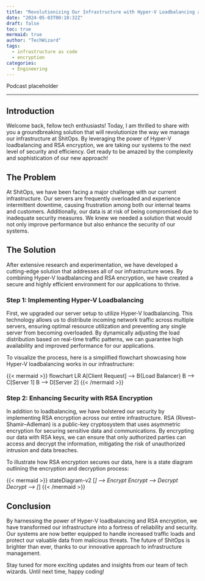 ```yaml
---
title: "Revolutionizing Our Infrastructure with Hyper-V Loadbalancing and RSA Encryption"
date: "2024-05-03T00:10:32Z"
draft: false
toc: true
mermaid: true
author: "TechWizard"
tags:
  - infrastructure as code
  - encryption
categories:
  - Engineering
---
```


Podcast placeholder

---

## Introduction

Welcome back, fellow tech enthusiasts! Today, I am thrilled to share with you a groundbreaking solution that will revolutionize the way we manage our infrastructure at ShitOps. By leveraging the power of Hyper-V loadbalancing and RSA encryption, we are taking our systems to the next level of security and efficiency. Get ready to be amazed by the complexity and sophistication of our new approach!

## The Problem

At ShitOps, we have been facing a major challenge with our current infrastructure. Our servers are frequently overloaded and experience intermittent downtime, causing frustration among both our internal teams and customers. Additionally, our data is at risk of being compromised due to inadequate security measures. We knew we needed a solution that would not only improve performance but also enhance the security of our systems.

## The Solution

After extensive research and experimentation, we have developed a cutting-edge solution that addresses all of our infrastructure woes. By combining Hyper-V loadbalancing and RSA encryption, we have created a secure and highly efficient environment for our applications to thrive.

### Step 1: Implementing Hyper-V Loadbalancing

First, we upgraded our server setup to utilize Hyper-V loadbalancing. This technology allows us to distribute incoming network traffic across multiple servers, ensuring optimal resource utilization and preventing any single server from becoming overloaded. By dynamically adjusting the load distribution based on real-time traffic patterns, we can guarantee high availability and improved performance for our applications.

To visualize the process, here is a simplified flowchart showcasing how Hyper-V loadbalancing works in our infrastructure:

{{< mermaid >}}
flowchart LR
    A[Client Request] --> B{Load Balancer}
    B --> C[Server 1]
    B --> D[Server 2]
{{< /mermaid >}}

### Step 2: Enhancing Security with RSA Encryption

In addition to loadbalancing, we have bolstered our security by implementing RSA encryption across our entire infrastructure. RSA (Rivest–Shamir–Adleman) is a public-key cryptosystem that uses asymmetric encryption for securing sensitive data and communications. By encrypting our data with RSA keys, we can ensure that only authorized parties can access and decrypt the information, mitigating the risk of unauthorized intrusion and data breaches.

To illustrate how RSA encryption secures our data, here is a state diagram outlining the encryption and decryption process:

{{< mermaid >}}
stateDiagram-v2
    [*] --> Encrypt
    Encrypt --> Decrypt
    Decrypt --> [*]
{{< /mermaid >}}

## Conclusion

By harnessing the power of Hyper-V loadbalancing and RSA encryption, we have transformed our infrastructure into a fortress of reliability and security. Our systems are now better equipped to handle increased traffic loads and protect our valuable data from malicious threats. The future of ShitOps is brighter than ever, thanks to our innovative approach to infrastructure management.

Stay tuned for more exciting updates and insights from our team of tech wizards. Until next time, happy coding!